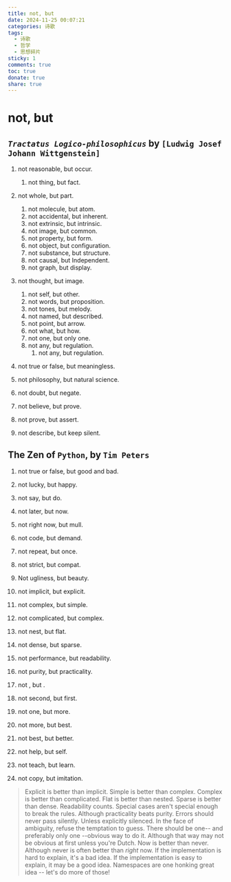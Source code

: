 ```yaml
---
title: not, but
date: 2024-11-25 00:07:21
categories: 诗歌
tags:
  - 诗歌
  - 哲学
  - 思想碎片
sticky: 1
comments: true
toc: true
donate: true
share: true
---
```


# not, but

## _`Tractatus Logico-philosophicus`_ by `[Ludwig Josef Johann Wittgenstein]`

1. not reasonable, but occur.
   1. not thing, but fact.
2. not whole, but part.
   1. not molecule, but atom.
   2. not accidental, but inherent.
   3. not extrinsic, but intrinsic.
   4. not image, but common.
   5. not property, but form.
   6. not object, but configuration.
   7. not substance, but structure.
   8. not causal, but Independent.
   9. not graph, but display.
3. not thought, but image.
   1. not self, but other.
   2. not words, but proposition.
   3. not tones, but melody.
   4. not named, but described.
   5. not point, but arrow.
   6. not what, but how.
   7. not one, but only one.
   8. not any, but regulation.
      1. not any, but regulation.
4. not true or false, but meaningless.
5. not philosophy, but natural science.
6. not doubt, but negate.
7. not believe, but prove.
8. not prove, but assert.

9. not describe, but keep silent.

## The Zen of `Python`, by `Tim Peters`

1. not true or false, but good and bad.
1. not lucky, but happy.
1. not say, but do.
1. not later, but now.
1. not right now, but mull.

1. not code, but demand.
1. not repeat, but once.
1. not strict, but compat.
1. Not ugliness, but beauty.

1. not implicit, but explicit.
1. not complex, but simple.
1. not complicated, but complex.
1. not nest, but flat.
1. not dense, but sparse.
1. not performance, but readability.
1. not purity, but practicality.
1. not , but .
1. not second, but first.
1. not one, but more.
1. not more, but best.
1. not best, but better.

1. not help, but self.
1. not teach, but learn.
1. not copy, but imitation.

> Explicit is better than implicit.
> Simple is better than complex.
> Complex is better than complicated.
> Flat is better than nested.
> Sparse is better than dense.
> Readability counts.
> Special cases aren't special enough to break the rules.
> Although practicality beats purity.
> Errors should never pass silently.
> Unless explicitly silenced.
> In the face of ambiguity, refuse the temptation to guess.
> There should be one-- and preferably only one --obvious way to do it.
> Although that way may not be obvious at first unless you're Dutch.
> Now is better than never.
> Although never is often better than _right_ now.
> If the implementation is hard to explain, it's a bad idea.
> If the implementation is easy to explain, it may be a good idea.
> Namespaces are one honking great idea -- let's do more of those!

